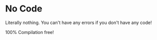 # No Code

Literally nothing. You can't have any errors if you don't have any code!

100% Compilation free!
